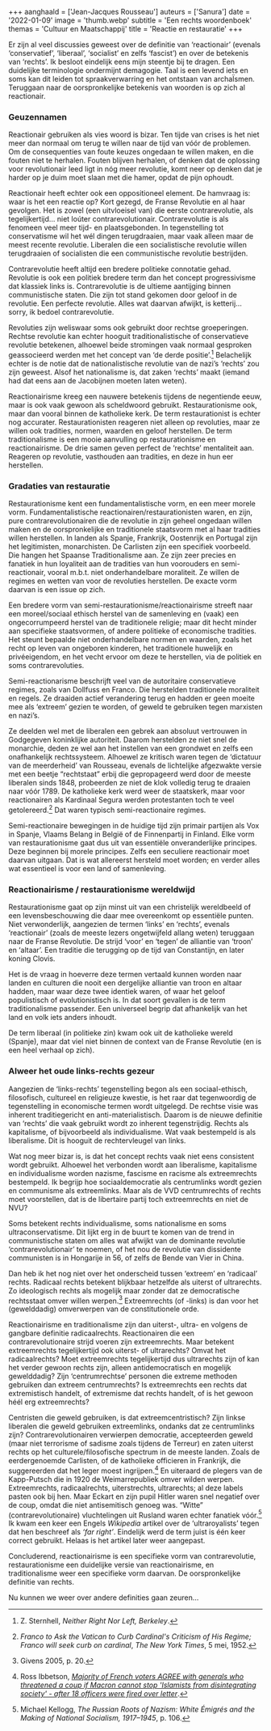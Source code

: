 +++
aanghaald = ['Jean-Jacques Rousseau']
auteurs = ['Sanura']
date = '2022-01-09'
image = 'thumb.webp'
subtitle = 'Een rechts woordenboek'
themas = 'Cultuur en Maatschappij'
title = 'Reactie en restauratie'
+++


Er zijn al veel discussies geweest over de definitie van ‘reactionair’ (evenals ‘conservatief’, ‘liberaal’, ‘socialist’ en zelfs ‘fascist’) en over de betekenis van ‘rechts’. Ik besloot eindelijk eens mijn steentje bij te dragen. Een duidelijke terminologie ondermijnt demagogie. Taal is een levend iets en soms kan dit leiden tot spraakverwarring en het ontstaan van archaÏsmen. Teruggaan naar de oorspronkelijke betekenis van woorden is op zich al reactionair.


### Geuzennamen

Reactionair gebruiken als vies woord is bizar. Ten tijde van crises is het niet meer dan normaal om terug te willen naar de tijd van vóór de problemen. Om de consequenties van foute keuzes ongedaan te willen maken, en die fouten niet te herhalen. Fouten blijven herhalen, of denken dat de oplossing voor revolutionair leed ligt in nóg meer revolutie, komt neer op denken dat je harder op je duim moet slaan met die hamer, opdat de pijn ophoudt. 

Reactionair heeft echter ook een oppositioneel element. De hamvraag is: waar is het een reactie op? Kort gezegd, de Franse Revolutie en al haar gevolgen. Het is zowel (een uitvloeisel van) die eerste contrarevolutie, als tegelijkertijd… niet loúter contrarevolutionair. Contrarevolutie is als fenomeen veel meer tijd- en plaatsgebonden. In tegenstelling tot conservatisme wil het wél dingen terugdraaien, maar vaak alleen maar de meest recente revolutie. Liberalen die een socialistische revolutie willen terugdraaien of socialisten die een communistische revolutie bestrijden.

Contrarevolutie heeft altijd een bredere politieke connotatie gehad. Revolutie is ook een politiek bredere term dan het concept progressivisme dat klassiek links is. Contrarevolutie is de ultieme aantijging binnen communistische staten. Die zijn tot stand gekomen door geloof in de revolutie. Een perfecte revolutie. Alles wat daarvan afwijkt, is ketterij… sorry, ik bedoel contrarevolutie. 

Revoluties zijn weliswaar soms ook gebruikt door rechtse groeperingen. Rechtse revolutie kan echter hooguit traditionalistische of conservatieve revolutie betekenen, alhoewel beide stromingen vaak normaal gesproken geassocieerd werden met het concept van ‘de derde positie’.[^1] Belachelijk echter is de notie dat de nationalistische revolutie van de nazi’s ‘rechts’ zou zijn geweest. Alsof het nationalisme is, dat zaken ‘rechts’ maakt (iemand had dat eens aan de Jacobijnen moeten laten weten).

Reactionairisme kreeg een nauwere betekenis tijdens de negentiende eeuw, maar is ook vaak gewoon als scheldwoord gebruikt. Restaurationisme ook, maar dan vooral binnen de katholieke kerk. De term restaurationist is echter nog accurater. Restaurationisten reageren niet alleen op revoluties, maar ze willen ook tradities, normen, waarden en geloof herstellen. De term traditionalisme is een mooie aanvulling op restaurationisme en reactionairisme. De drie samen geven perfect de ‘rechtse’ mentaliteit aan. Reageren op revolutie, vasthouden aan tradities, en deze in hun eer herstellen.


### Gradaties van restauratie

Restaurationisme kent een fundamentalistische vorm, en een meer morele vorm. Fundamentalistische reactionairen/restaurationisten waren, en zijn, pure contrarevolutionairen die de revolutie in zijn geheel ongedaan willen maken en de oorspronkelijke en traditionele staatsvorm met al haar tradities willen herstellen. In landen als Spanje, Frankrijk, Oostenrijk en Portugal zijn het legitimisten, monarchisten. De Carlisten zijn een specifiek voorbeeld. Die hangen het Spaanse Traditionalisme aan. Ze zijn zeer precies en fanatiek in hun loyaliteit aan de tradities van hun voorouders en semi-reactionair, vooral m.b.t. niet onderhandelbare moraliteit. Ze willen de regimes en wetten van voor de revoluties herstellen. De exacte vorm daarvan is een issue op zich.

Een bredere vorm van semi-restaurationisme/reactionairisme streeft naar een moreel/sociaal ethisch herstel van de samenleving en (vaak) een ongecorrumpeerd herstel van de traditionele religie; maar dit hecht minder aan specifieke staatsvormen, of andere politieke of economische tradities. Het steunt bepaalde niet onderhandelbare normen en waarden, zoals het recht op leven van ongeboren kinderen, het traditionele huwelijk en privéeigendom, en het vecht ervoor om deze te herstellen, via de politiek en soms contrarevoluties.

Semi-reactionarisme beschrijft veel van de autoritaire conservatieve regimes, zoals van Dollfuss en Franco. Die herstelden traditionele moraliteit en regels. Ze draaiden actief verandering terug en hadden er geen moeite mee als ‘extreem’ gezien te worden, of geweld te gebruiken tegen marxisten en nazi’s. 

Ze deelden wel met de liberalen een gebrek aan absoluut vertrouwen in Godgegeven koninklijke autoriteit. Daarom herstelden ze niet snel de monarchie, deden ze wel aan het instellen van een grondwet en zelfs een onafhankelijk rechtssysteem. Alhoewel ze kritisch waren tegen de ‘dictatuur van de meerderheid’ van Rousseau, evenals de lichtelijke afgezwakte versie met een beetje “rechtstaat” erbij die gepropageerd werd door de meeste liberalen sinds 1848, probeerden ze niet de klok volledig terug te draaien naar vóór 1789. De katholieke kerk werd weer de staatskerk, maar voor reactionairen als Kardinaal Segura werden protestanten toch te veel getolereerd.[^2] Dat waren typisch semi-reactionaire regimes.

Semi-reactionaire bewegingen in de huidige tijd zijn primair partijen als Vox in Spanje, Vlaams Belang in België of de Finnenpartij in Finland. Elke vorm van restaurationisme gaat dus uit van essentiële onveranderlijke principes. Deze beginnen bij morele principes. Zelfs een seculiere reactionair moet daarvan uitgaan. Dat is wat allereerst hersteld moet worden; en verder alles wat essentieel is voor een land of samenleving.


### Reactionairisme / restaurationisme wereldwijd

Restaurationisme gaat op zijn minst uit van een christelijk wereldbeeld of een levensbeschouwing die daar mee overeenkomt op essentiële punten. Niet verwonderlijk, aangezien de termen ‘links’ en ‘rechts’, evenals ‘reactionair’ (zoals de meeste lezers ongetwijfeld allang weten) teruggaan naar de Franse Revolutie. De strijd ‘voor’ en ‘tegen’ de alliantie van ‘troon’ en ‘altaar’. Een traditie die terugging op de tijd van Constantijn, en later koning Clovis.

Het is de vraag in hoeverre deze termen vertaald kunnen worden naar landen en culturen die nooit een dergelijke alliantie van troon en altaar hadden, maar waar deze twee identiek waren, of waar het geloof populistisch of evolutionistisch is. In dat soort gevallen is de term traditionalisme passender. Een universeel begrip dat afhankelijk van het land en volk iets anders inhoudt. 

De term liberaal (in politieke zin) kwam ook uit de katholieke wereld (Spanje), maar dat viel niet binnen de context van de Franse Revolutie (en is een heel verhaal op zich).


### Alweer het oude links-rechts gezeur

Aangezien de ‘links-rechts’ tegenstelling begon als een sociaal-ethisch, filosofisch, cultureel en religieuze kwestie, is het raar dat tegenwoordig de tegenstelling in economische termen wordt uitgelegd. De rechtse visie was inherent traditiegericht en anti-materialistisch. Daarom is de nieuwe definitie van ‘rechts’ die vaak gebruikt wordt zo inherent tegenstrijdig. Rechts als kapitalisme, of bijvoorbeeld als individualisme. Wat vaak bestempeld is als liberalisme. Dit is hooguit de rechtervleugel van links.

Wat nog meer bizar is, is dat het concept rechts vaak niet eens consistent wordt gebruikt. Alhoewel het verbonden wordt aan liberalisme, kapitalisme en individualisme worden nazisme, fascisme en racisme als extreemrechts bestempeld. Ik begrijp hoe sociaaldemocratie als centrumlinks wordt gezien en communisme als extreemlinks. Maar als de VVD centrumrechts of rechts moet voorstellen, dat is de libertaire partij toch extreemrechts en niet de NVU?

Soms betekent rechts individualisme, soms nationalisme en soms ultraconservatisme. Dit lijkt erg in de buurt te komen van de trend in communistische staten om alles wat afwijkt van de dominante revolutie ‘contrarevolutionair’ te noemen, of het nou de revolutie van dissidente communisten is in Hongarije in 56, of zelfs de Bende van Vier in China.

Dan heb ik het nog niet over het onderscheid tussen ‘extreem’ en ‘radicaal’ rechts. Radicaal rechts betekent blijkbaar hetzelfde als uiterst of ultrarechts. Zo ideologisch rechts als mogelijk maar zonder dat ze democratische rechtsstaat omver willen werpen.[^3] Extreemrechts (of -links) is dan voor het (gewelddadig) omverwerpen van de constitutionele orde. 

Reactionairisme en traditionalisme zijn dan uiterst-, ultra- en volgens de gangbare definitie radicaalrechts. Reactionairen die een contrarevolutionaire strijd voeren zijn extreemrechts. Maar betekent extreemrechts tegelijkertijd ook uiterst- of ultrarechts? Omvat het radicaalrechts? Moet extreemrechts tegelijkertijd dus ultrarechts zijn of kan het verder gewoon rechts zijn, alleen antidemocratisch en mogelijk gewelddadig? Zijn ‘centrumrechtse’ personen die extreme methoden gebruiken dan extreem centrumrechts? Is extreemrechts een rechts dat extremistisch handelt, of extremisme dat rechts handelt, of is het gewoon héél erg extreemrechts?

Centristen die geweld gebruiken, is dat extreemcentristisch? Zijn linkse liberalen die geweld gebruiken extreemlinks, ondanks dat ze centrumlinks zijn? Contrarevolutionairen verwierpen democratie, accepteerden geweld (maar niet terrorisme of sadisme zoals tijdens de Terreur) en zaten uiterst rechts op het culturele/filosofische spectrum in de meeste landen. Zoals de eerdergenoemde Carlisten, of de katholieke officieren in Frankrijk, die suggereerden dat het leger moest ingrijpen.[^4] En uiteraard de plegers van de Kapp-Putsch die in 1920 de Weimarrepubliek omver wilden werpen. Extreemrechts, radicaalrechts, uiterstrechts, ultrarechts; al deze labels pasten ook bij hen. Maar Eckart en zijn pupil Hitler waren snel negatief over de coup, omdat die niet antisemitisch genoeg was. “Witte” (contrarevolutionaire) vluchtelingen uit Rusland waren echter fanatiek vóór.[^5] Ik kwam een keer een Engels _Wikipedia_ artikel over de ‘ultraroyalists’ tegen dat hen beschreef als _‘far right’_. Eindelijk werd de term juist is één keer correct gebruikt. Helaas is het artikel later weer aangepast.

Concluderend, reactionairisme is een specifieke vorm van contrarevolutie, restaurationisme een duidelijke versie van reactionairisme, en traditionalisme weer een specifieke vorm daarvan. De oorspronkelijke definitie van rechts.

Nu kunnen we weer over andere definities gaan zeuren…


[^1]: Z. Sternhell, _Neither Right Nor Left, Berkeley_.
[^2]: _Franco to Ask the Vatican to Curb Cardinal's Criticism of His Regime; Franco will seek curb on cardinal_, _The New York Times_, 5 mei, 1952.
[^3]: Givens 2005, p. 20.
[^4]: Ross Ibbetson, _[Majority of French voters AGREE with generals who threatened a coup if Macron cannot stop 'Islamists from disintegrating society' - after 18 officers were fired over letter](https://www.dailymail.co.uk/news/article-9529841/Majority-French-voters-AGREE-military-chiefs-threaten.html)_.
[^5]: Michael Kellogg, _The Russian Roots of Nazism: White Émigrés and the Making of National Socialism, 1917–1945_, p. 106.
